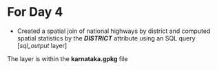 # For Day 4

- Created a spatial join of national highways by district and computed spatial statistics by the **_DISTRICT_** attribute using an SQL query [*sql_output* layer]


The layer is within the **karnataka.gpkg** file